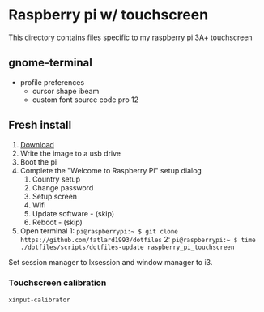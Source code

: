 # Raspberry pi w/ touchscreen

This directory contains files specific to my raspberry pi 3A+ touchscreen

## gnome-terminal

* profile preferences
  * cursor shape ibeam
  * custom font source code pro 12

## Fresh install

1. [Download](https://downloads.raspberrypi.org/raspbian_latest)
2. Write the image to a usb drive
3. Boot the pi
4. Complete the "Welcome to Raspberry Pi" setup dialog
	1. Country setup
	2. Change password
	3. Setup screen
	4. Wifi
	5. Update software - (skip)
	6. Reboot - (skip)
6. Open terminal
	1: `pi@raspberrypi:~ $ git clone https://github.com/fatlard1993/dotfiles`
	2: `pi@raspberrypi:~ $ time ./dotfiles/scripts/dotfiles-update raspberry_pi_touchscreen`

Set session manager to lxsession and window manager to i3.

### Touchscreen calibration

`xinput-calibrator`